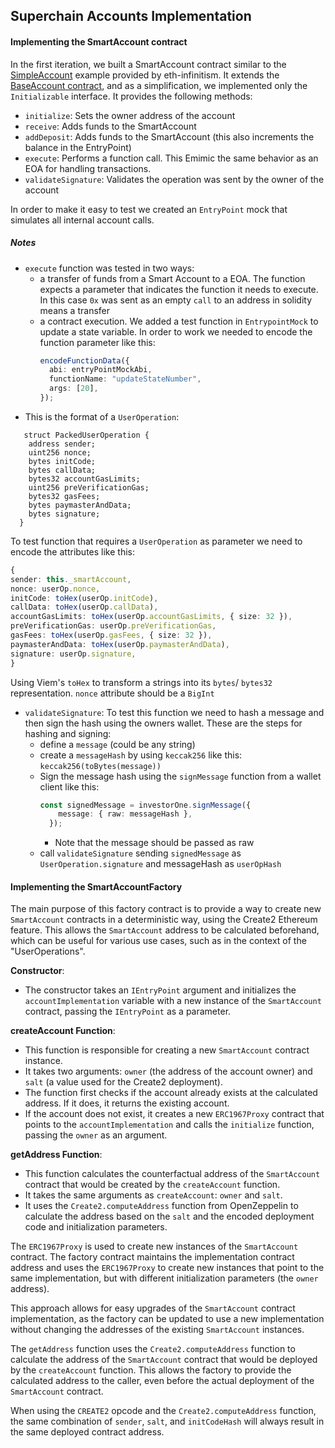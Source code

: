 ## Superchain Accounts Implementation


#### Implementing the SmartAccount contract

In the first iteration, we built a SmartAccount contract similar to the [SimpleAccount](https://github.com/eth-infinitism/account-abstraction/blob/develop/contracts/samples/SimpleAccount.sol) example provided by eth-infinitism. It extends the [BaseAccount contract](https://github.com/eth-infinitism/account-abstraction/blob/develop/contracts/core/BaseAccount.sol), and as a simplification, we implemented only the `Initializable` interface. It provides the following methods:

- `initialize`: Sets the owner address of the account
- `receive`: Adds funds to the SmartAccount
- `addDeposit`: Adds funds to the SmartAccount (this also increments the balance in the EntryPoint)
- `execute`: Performs a function call. This Emimic the same behavior as an EOA for handling transactions.
- `validateSignature`: Validates the operation was sent by the owner of the account

In order to make it easy to test we created an `EntryPoint` mock that simulates all internal account calls.

##### Notes

- `execute` function was tested in two ways:
  - a transfer of funds from a Smart Account to a EOA. The function expects a parameter that indicates the function it needs to execute. In this case `0x` was sent as an empty `call` to an address in solidity means a transfer
  - a contract execution. We added a test function in `EntrypointMock` to update a state variable. In order to work we needed to encode the function parameter like this:
    ```typescript
    encodeFunctionData({
      abi: entryPointMockAbi,
      functionName: "updateStateNumber",
      args: [20],
    });
    ```
- This is the format of a `UserOperation`:

```solidity
   struct PackedUserOperation {
    address sender;
    uint256 nonce;
    bytes initCode;
    bytes callData;
    bytes32 accountGasLimits;
    uint256 preVerificationGas;
    bytes32 gasFees;
    bytes paymasterAndData;
    bytes signature;
  }
```

To test function that requires a `UserOperation` as parameter we need to encode the attributes like this:

```Typescript
{
sender: this._smartAccount,
nonce: userOp.nonce,
initCode: toHex(userOp.initCode),
callData: toHex(userOp.callData),
accountGasLimits: toHex(userOp.accountGasLimits, { size: 32 }),
preVerificationGas: userOp.preVerificationGas,
gasFees: toHex(userOp.gasFees, { size: 32 }),
paymasterAndData: toHex(userOp.paymasterAndData),
signature: userOp.signature,
}
```

Using Viem's `toHex` to transform a strings into its `bytes`/ `bytes32` representation. `nonce` attribute should be a `BigInt`

- `validateSignature`: To test this function we need to hash a message and then sign the hash using the owners wallet. These are the steps for hashing and signing:
  - define a `message` (could be any string)
  - create a `messageHash` by using `keccak256` like this: `keccak256(toBytes(message))`
  - Sign the message hash using the `signMessage` function from a wallet client like this:
    ```Typescript
    const signedMessage = investorOne.signMessage({
        message: { raw: messageHash },
      });
    ```
    - Note that the message should be passed as raw
  - call `validateSignature` sending `signedMessage` as `UserOperation.signature` and messageHash as `userOpHash`

#### Implementing the SmartAccountFactory

The main purpose of this factory contract is to provide a way to create new `SmartAccount` contracts in a deterministic way, using the Create2 Ethereum feature. This allows the `SmartAccount` address to be calculated beforehand, which can be useful for various use cases, such as in the context of the "UserOperations".

**Constructor**:

- The constructor takes an `IEntryPoint` argument and initializes the `accountImplementation` variable with a new instance of the `SmartAccount` contract, passing the `IEntryPoint` as a parameter.

**createAccount Function**:

- This function is responsible for creating a new `SmartAccount` contract instance.
- It takes two arguments: `owner` (the address of the account owner) and `salt` (a value used for the Create2 deployment).
- The function first checks if the account already exists at the calculated address. If it does, it returns the existing account.
- If the account does not exist, it creates a new `ERC1967Proxy` contract that points to the `accountImplementation` and calls the `initialize` function, passing the `owner` as an argument.

**getAddress Function**:

- This function calculates the counterfactual address of the `SmartAccount` contract that would be created by the `createAccount` function.
- It takes the same arguments as `createAccount`: `owner` and `salt`.
- It uses the `Create2.computeAddress` function from OpenZeppelin to calculate the address based on the `salt` and the encoded deployment code and initialization parameters.

The `ERC1967Proxy` is used to create new instances of the `SmartAccount` contract. The factory contract maintains the implementation contract address and uses the `ERC1967Proxy` to create new instances that point to the same implementation, but with different initialization parameters (the `owner` address).

This approach allows for easy upgrades of the `SmartAccount` contract implementation, as the factory can be updated to use a new implementation without changing the addresses of the existing `SmartAccount` instances.

The `getAddress` function uses the `Create2.computeAddress` function to calculate the address of the `SmartAccount` contract that would be deployed by the `createAccount` function. This allows the factory to provide the calculated address to the caller, even before the actual deployment of the `SmartAccount` contract.

When using the `CREATE2` opcode and the `Create2.computeAddress` function, the same combination of `sender`, `salt`, and `initCodeHash` will always result in the same deployed contract address.
